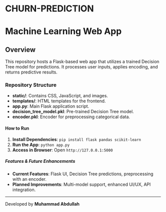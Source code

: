 # CHURN-PREDICTION
# Machine Learning Web App

##  Overview
This repository hosts a Flask-based web app that utilizes a trained Decision Tree model for predictions. It processes user inputs, applies encoding, and returns predictive results.

###  Repository Structure
- **static/**: Contains CSS, JavaScript, and images.
- **templates/**: HTML templates for the frontend.
- **app.py**: Main Flask application script.
- **decision_tree_model.pkl**: Pre-trained Decision Tree model.
- **encoder.pkl**: Encoder for preprocessing categorical data.

####  How to Run
1. **Install Dependencies**: `pip install flask pandas scikit-learn`
2. **Run the App**: `python app.py`
3. **Access in Browser**: Open `http://127.0.0.1:5000`

#####  Features & Future Enhancements
- **Current Features**: Flask UI, Decision Tree predictions, preprocessing with an encoder.
- **Planned Improvements**: Multi-model support, enhanced UI/UX, API integration.

---
Developed by **Muhammad Abdullah**


